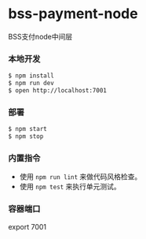 # bss-payment-node


BSS支付node中间层

### 本地开发

```bash
$ npm install
$ npm run dev
$ open http://localhost:7001
```

### 部署

```bash
$ npm start
$ npm stop
```

### 内置指令

- 使用 `npm run lint` 来做代码风格检查。
- 使用 `npm test` 来执行单元测试。

### 容器端口

export 7001
